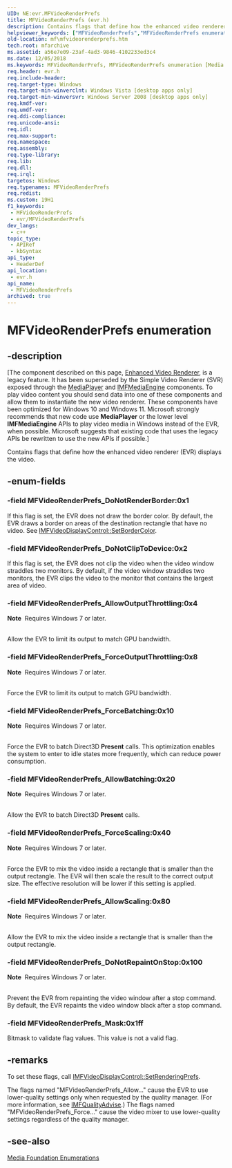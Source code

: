 ```yaml
---
UID: NE:evr.MFVideoRenderPrefs
title: MFVideoRenderPrefs (evr.h)
description: Contains flags that define how the enhanced video renderer (EVR) displays the video.
helpviewer_keywords: ["MFVideoRenderPrefs","MFVideoRenderPrefs enumeration [Media Foundation]","MFVideoRenderPrefs_AllowBatching","MFVideoRenderPrefs_AllowOutputThrottling","MFVideoRenderPrefs_AllowScaling","MFVideoRenderPrefs_DoNotClipToDevice","MFVideoRenderPrefs_DoNotRenderBorder","MFVideoRenderPrefs_DoNotRepaintOnStop","MFVideoRenderPrefs_ForceBatching","MFVideoRenderPrefs_ForceOutputThrottling","MFVideoRenderPrefs_ForceScaling","MFVideoRenderPrefs_Mask","a56e7e09-23af-4ad3-9846-4102233ed3c4","evr/MFVideoRenderPrefs","evr/MFVideoRenderPrefs_AllowBatching","evr/MFVideoRenderPrefs_AllowOutputThrottling","evr/MFVideoRenderPrefs_AllowScaling","evr/MFVideoRenderPrefs_DoNotClipToDevice","evr/MFVideoRenderPrefs_DoNotRenderBorder","evr/MFVideoRenderPrefs_DoNotRepaintOnStop","evr/MFVideoRenderPrefs_ForceBatching","evr/MFVideoRenderPrefs_ForceOutputThrottling","evr/MFVideoRenderPrefs_ForceScaling","evr/MFVideoRenderPrefs_Mask","mf.mfvideorenderprefs"]
old-location: mf\mfvideorenderprefs.htm
tech.root: mfarchive
ms.assetid: a56e7e09-23af-4ad3-9846-4102233ed3c4
ms.date: 12/05/2018
ms.keywords: MFVideoRenderPrefs, MFVideoRenderPrefs enumeration [Media Foundation], MFVideoRenderPrefs_AllowBatching, MFVideoRenderPrefs_AllowOutputThrottling, MFVideoRenderPrefs_AllowScaling, MFVideoRenderPrefs_DoNotClipToDevice, MFVideoRenderPrefs_DoNotRenderBorder, MFVideoRenderPrefs_DoNotRepaintOnStop, MFVideoRenderPrefs_ForceBatching, MFVideoRenderPrefs_ForceOutputThrottling, MFVideoRenderPrefs_ForceScaling, MFVideoRenderPrefs_Mask, a56e7e09-23af-4ad3-9846-4102233ed3c4, evr/MFVideoRenderPrefs, evr/MFVideoRenderPrefs_AllowBatching, evr/MFVideoRenderPrefs_AllowOutputThrottling, evr/MFVideoRenderPrefs_AllowScaling, evr/MFVideoRenderPrefs_DoNotClipToDevice, evr/MFVideoRenderPrefs_DoNotRenderBorder, evr/MFVideoRenderPrefs_DoNotRepaintOnStop, evr/MFVideoRenderPrefs_ForceBatching, evr/MFVideoRenderPrefs_ForceOutputThrottling, evr/MFVideoRenderPrefs_ForceScaling, evr/MFVideoRenderPrefs_Mask, mf.mfvideorenderprefs
req.header: evr.h
req.include-header: 
req.target-type: Windows
req.target-min-winverclnt: Windows Vista [desktop apps only]
req.target-min-winversvr: Windows Server 2008 [desktop apps only]
req.kmdf-ver: 
req.umdf-ver: 
req.ddi-compliance: 
req.unicode-ansi: 
req.idl: 
req.max-support: 
req.namespace: 
req.assembly: 
req.type-library: 
req.lib: 
req.dll: 
req.irql: 
targetos: Windows
req.typenames: MFVideoRenderPrefs
req.redist: 
ms.custom: 19H1
f1_keywords:
 - MFVideoRenderPrefs
 - evr/MFVideoRenderPrefs
dev_langs:
 - c++
topic_type:
 - APIRef
 - kbSyntax
api_type:
 - HeaderDef
api_location:
 - evr.h
api_name:
 - MFVideoRenderPrefs
archived: true
---
```


# MFVideoRenderPrefs enumeration


## -description

[The component described on this page, [Enhanced Video Renderer](/windows/win32/medfound/enhanced-video-renderer), is a legacy feature. It has been superseded by the Simple Video Renderer (SVR) exposed through the [MediaPlayer](/uwp/api/windows.media.playback.mediaplayer) and [IMFMediaEngine](/windows/win32/api/mfmediaengine/nn-mfmediaengine-imfmediaengine) components. To play video content you should send data into one of these components and allow them to instantiate the new video renderer.  These components have been optimized for Windows 10 and Windows 11. Microsoft strongly recommends that new code use **MediaPlayer** or the lower level **IMFMediaEngine** APIs to play video media in Windows instead of the EVR, when possible. Microsoft suggests that existing code that uses the legacy APIs be rewritten to use the new APIs if possible.]

Contains flags that define how the enhanced video renderer (EVR) displays the video.

## -enum-fields

### -field MFVideoRenderPrefs_DoNotRenderBorder:0x1

If this flag is set, the EVR does not draw the border color. By default, the EVR draws a border on areas of the destination rectangle that have no video. See <a href="/windows/desktop/api/evr/nf-evr-imfvideodisplaycontrol-setbordercolor">IMFVideoDisplayControl::SetBorderColor</a>.

### -field MFVideoRenderPrefs_DoNotClipToDevice:0x2

If this flag is set, the EVR does not clip the video when the video window straddles two monitors. By default, if the video window straddles two monitors, the EVR clips the video to the monitor that contains the largest area of video.

### -field MFVideoRenderPrefs_AllowOutputThrottling:0x4

<div class="alert"><b>Note</b>  Requires Windows 7 or later.</div>
<div> </div>


Allow the EVR to limit its output to match GPU bandwidth.

### -field MFVideoRenderPrefs_ForceOutputThrottling:0x8

<div class="alert"><b>Note</b>  Requires Windows 7 or later.</div>
<div> </div>


Force the EVR
            to limit its output to match GPU bandwidth.

### -field MFVideoRenderPrefs_ForceBatching:0x10

<div class="alert"><b>Note</b>  Requires Windows 7 or later.</div>
<div> </div>


Force the EVR to batch Direct3D <b>Present</b> calls. This optimization enables the system to enter to idle states more frequently, which can reduce power consumption.

### -field MFVideoRenderPrefs_AllowBatching:0x20

<div class="alert"><b>Note</b>  Requires Windows 7 or later.</div>
<div> </div>


Allow the EVR to batch Direct3D <b>Present</b> calls.

### -field MFVideoRenderPrefs_ForceScaling:0x40

<div class="alert"><b>Note</b>  Requires Windows 7 or later.</div>
<div> </div>


Force the EVR to mix the video inside a rectangle that is smaller than the output rectangle. The EVR will then scale the result to the correct output size. The effective resolution will be lower if this setting is applied.

### -field MFVideoRenderPrefs_AllowScaling:0x80

<div class="alert"><b>Note</b>  Requires Windows 7 or later.</div>
<div> </div>


Allow
            the EVR to mix the video inside a rectangle that is smaller than the output rectangle.

### -field MFVideoRenderPrefs_DoNotRepaintOnStop:0x100

<div class="alert"><b>Note</b>  Requires Windows 7 or later.</div>
<div> </div>


Prevent the EVR from repainting the video window after a stop command. By default, the EVR repaints the video window black after a stop command.

### -field MFVideoRenderPrefs_Mask:0x1ff

Bitmask to validate flag values. This value is not a valid flag.

## -remarks

To set these flags, call <a href="/windows/desktop/api/evr/nf-evr-imfvideodisplaycontrol-setrenderingprefs">IMFVideoDisplayControl::SetRenderingPrefs</a>.

The flags named "MFVideoRenderPrefs_Allow..." cause the EVR to use lower-quality settings only when requested by the quality manager. (For more information, see <a href="/windows/desktop/api/mfidl/nn-mfidl-imfqualityadvise">IMFQualityAdvise</a>.) The flags named "MFVideoRenderPrefs_Force..." cause the video mixer to use lower-quality settings regardless of the quality manager.

## -see-also

<a href="/windows/desktop/medfound/media-foundation-enumerations">Media Foundation Enumerations</a>
